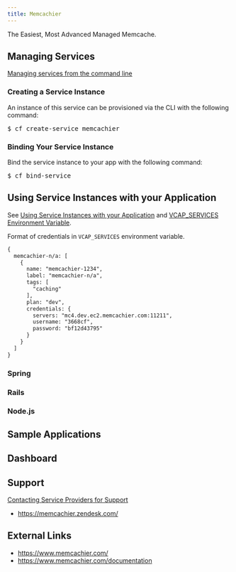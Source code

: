 ```yaml
---
title: Memcachier
---
```


The Easiest, Most Advanced Managed Memcache.

## <a id='managing'></a>Managing Services ##

[Managing services from the command line](../../../devguide/services/managing-services.html)

### Creating a Service Instance ##

An instance of this service can be provisioned via the CLI with the following command:

<pre class="terminal">
$ cf create-service memcachier
</pre>

### Binding Your Service Instance ##

Bind the service instance to your app with the following command:

<pre class="terminal">
$ cf bind-service
</pre>

## <a id='using'></a>Using Service Instances with your Application ##

See [Using Service Instances with your Application](../../../devguide/services/adding-a-service.html#using) and [VCAP_SERVICES Environment Variable](../../../devguide/deploy-apps/environment-variable.html).

Format of credentials in `VCAP_SERVICES` environment variable.

~~~xml
{
  memcachier-n/a: [
    {
      name: "memcachier-1234",
      label: "memcachier-n/a",
      tags: [
        "caching"
      ],
      plan: "dev",
      credentials: {
        servers: "mc4.dev.ec2.memcachier.com:11211",
        username: "3668cf",
        password: "bf12d43795"
      }
    }
  ]
}
~~~

### Spring

### Rails

### Node.js

## <a id='sample-app'></a>Sample Applications ##

## <a id='dashboard'></a>Dashboard ##

## <a id='support'></a>Support ##

[Contacting Service Providers for Support](../contacting-service-providers-for-support.html)

* https://memcachier.zendesk.com/

## <a id='external-links'></a>External Links ##

* https://www.memcachier.com/
* https://www.memcachier.com/documentation

